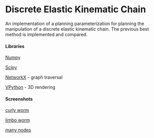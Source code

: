 Discrete Elastic Kinematic Chain
========

An implementation of a planning parameterization for planning the manipulation of a discrete elastic kinematic chain. The previous best method is implemented and compared.

#### Libraries ####

[Numpy](http://numpy.scipy.org/)

[Scipy](http://www.scipy.org/)

[NetworkX](http://networkx.lanl.gov/) - graph traversal

[VPython](http://vpython.org/) - 3D rendering

#### Screenshots ####

[curly worm](Discrete-Elastic-Kinematic-Chain/raw/master/screenshots/jan292012curlyworm.png)

[limbo worm](Discrete-Elastic-Kinematic-Chain/raw/master/screenshots/jan292012limboworm.png)

[many nodes](Discrete-Elastic-Kinematic-Chain/raw/master/screenshots/jan292012manynodes.png)